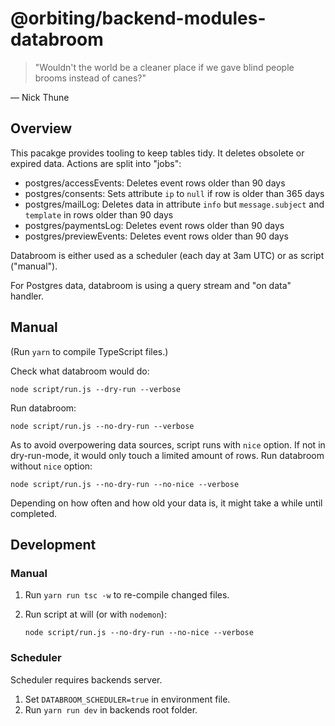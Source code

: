 # @orbiting/backend-modules-databroom

> "Wouldn't the world be a cleaner place if we gave blind people brooms instead of canes?"

— Nick Thune

## Overview

This pacakge provides tooling to keep tables tidy. It deletes obsolete or expired data. Actions are split into "jobs":
- postgres/accessEvents: Deletes event rows older than 90 days
- postgres/consents: Sets attribute `ip` to `null` if row is older than 365 days
- postgres/mailLog: Deletes data in attribute `info` but `message.subject` and `template` in rows older than 90 days
- postgres/paymentsLog: Deletes event rows older than 90 days
- postgres/previewEvents: Deletes event rows older than 90 days

Databroom is either used as a scheduler (each day at 3am UTC) or as script ("manual").

For Postgres data, databroom is using a query stream and "on data" handler.

## Manual

(Run `yarn` to compile TypeScript files.)

Check what databroom would do:

    node script/run.js --dry-run --verbose


Run databroom:

    node script/run.js --no-dry-run --verbose


As to avoid overpowering data sources, script runs with `nice` option. If not in dry-run-mode, it would only touch a limited amount of rows. Run databroom without `nice` option:

    node script/run.js --no-dry-run --no-nice --verbose

Depending on how often and how old your data is, it might take a while until completed.

## Development

### Manual

1. Run `yarn run tsc -w` to re-compile changed files.
2. Run script at will (or with `nodemon`):

       node script/run.js --no-dry-run --no-nice --verbose

### Scheduler

Scheduler requires backends server.

1. Set `DATABROOM_SCHEDULER=true` in environment file.
2. Run `yarn run dev` in backends root folder.
